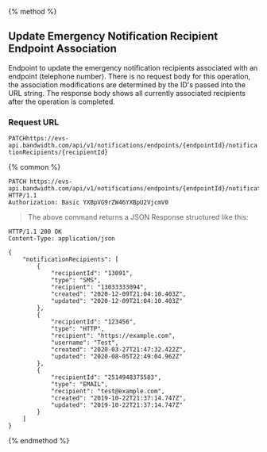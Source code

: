 {% method %}

## Update Emergency Notification Recipient Endpoint Association

Endpoint to update the emergency notification recipients associated with an endpoint (telephone number). There is no request body for this operation, the association modifications are determined by the ID's passed into the URL string. The response body shows all currently associated recipients after the operation is completed.

### Request URL

<code class="patch">PATCH</code>`https://evs-api.bandwidth.com/api/v1/notifications/endpoints/{endpointId}/notificationRecipients/{recipientId}`

{% common %}

<!--{% sample lang='http' %}-->

```http
PATCH https://evs-api.bandwidth.com/api/v1/notifications/endpoints/{endpointId}/notificationRecipients/{recipientId} HTTP/1.1
Authorization: Basic YXBpVG9rZW46YXBpU2VjcmV0
```
> The above command returns a JSON Response structured like this:

```http
HTTP/1.1 200 OK
Content-Type: application/json

{
    "notificationRecipients": [
        {
            "recipientId": "13091",
            "type": "SMS",
            "recipient": "13033333094",
            "created": "2020-12-09T21:04:10.403Z",
            "updated": "2020-12-09T21:04:10.403Z"
        },
        {
            "recipientId": "123456",
            "type": "HTTP",
            "recipient": "https://example.com",
            "username": "Test",
            "created": "2020-03-27T21:47:32.422Z",
            "updated": "2020-08-05T22:49:04.962Z"
        },
        {
            "recipientId": "2514948375583",
            "type": "EMAIL",
            "recipient": "test@example.com",
            "created": "2019-10-22T21:37:14.747Z",
            "updated": "2019-10-22T21:37:14.747Z"
        }
    ]
}
```

{% endmethod %}
